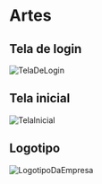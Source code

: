 # Artes

## Tela de login
![TelaDeLogin](https://github.com/user-attachments/assets/7189608b-22c5-4309-80d4-89b24e2e8de6)

## Tela inicial
![TelaInicial](https://github.com/user-attachments/assets/ad18eeb1-85db-4ea8-8a7e-d1e738726dd0)

## Logotipo
![LogotipoDaEmpresa](https://github.com/user-attachments/assets/e86284d3-7877-4d54-8655-d0fac23e46e9)
